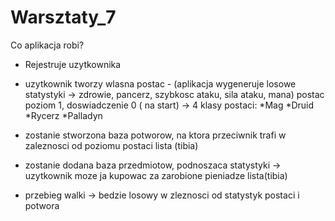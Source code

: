# Warsztaty_7

Co aplikacja robi?

- Rejestruje uzytkownika

- uzytkownik tworzy wlasna postac - (aplikacja wygeneruje losowe statystyki -> zdrowie, pancerz, szybkosc ataku, sila ataku, mana)
postac poziom 1, doswiadczenie 0 ( na start)
-> 4 klasy postaci:
	*Mag 
	*Druid 
	*Rycerz 
	*Palladyn

- zostanie stworzona baza potworow, na ktora przeciwnik trafi w zaleznosci od poziomu postaci
lista (tibia)


- zostanie dodana baza przedmiotow, podnoszaca statystyki -> uzytkownik moze ja kupowac za zarobione pieniadze
lista(tibia)

- przebieg walki -> bedzie losowy w zleznosci od statystyk postaci i potwora
